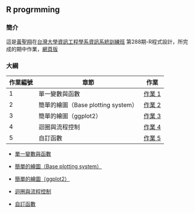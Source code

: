 ## R progrmming

### 簡介

這是[黃聖翔](https://www.facebook.com/profile.php?id=100001348802783)在[台灣大學資訊工程學系資訊系統訓練班](https://www.csie.ntu.edu.tw/train/) 第288期-R程式設計，所完成的期中作業，[網頁版](https://jshuang0520.github.io/R_progrmming_HW/)


### 大綱


|作業編號|章節|作業|
|-------|---|---|
|1|單一變數與函數|[作業 1](https://jshuang0520.github.io/R_progrmming_HW/2017.08.21_R_CH2_HW1.html)|
|2|簡單的繪圖（Base plotting system）|[作業 2](https://jshuang0520.github.io/R_progrmming_HW/2017.08.23_R_CH3_HW2.html)|
|3|簡單的繪圖（ggplot2）|[作業 3](https://jshuang0520.github.io/R_progrmming_HW/2017.08.24_R_CH5_HW3.html)|
|4|迴圈與流程控制|[作業 4](https://jshuang0520.github.io/R_progrmming_HW/2017.08.29_R_CH8_HW4.html)|
|5|自訂函數|[作業 5](https://jshuang0520.github.io/R_progrmming_HW/2017.08.30_R_CH9_HW5.html)|






- [單一變數與函數](https://jshuang0520.github.io/R_progrmming_HW/2017.08.21_R_CH2_HW1.html)


- [簡單的繪圖（Base plotting system）](https://jshuang0520.github.io/R_progrmming_HW/2017.08.23_R_CH3_HW2.html)


- [簡單的繪圖（ggplot2）](https://jshuang0520.github.io/R_progrmming_HW/2017.08.24_R_CH5_HW3.html)


- [迴圈與流程控制](https://jshuang0520.github.io/R_progrmming_HW/2017.08.29_R_CH8_HW4.html)


- [自訂函數](https://jshuang0520.github.io/R_progrmming_HW/2017.08.30_R_CH9_HW5.html)

